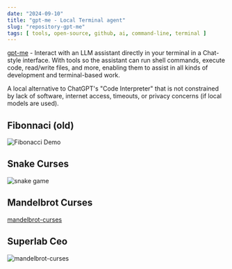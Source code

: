 ```yaml
---
date: "2024-09-10"
title: "gpt-me - Local Terminal agent"
slug: "repository-gpt-me"
tags: [ tools, open-source, github, ai, command-line, terminal ]
---
```




[gpt-me][1] - Interact with an LLM assistant directly in your terminal in a Chat-style interface. With tools so the assistant can run shell commands, execute code, read/write files, and more, enabling them to assist in all kinds of development and terminal-based work.

A local alternative to ChatGPT's "Code Interpreter" that is not constrained by lack of software, internet access, timeouts, or privacy concerns (if local models are used).


## Fibonnaci (old)

![Fibonacci Demo](https://github.com/ErikBjare/gptme/assets/1405370/5dda4240-bb7d-4cfa-8dd1-cd1218ccf571)

## Snake Curses

![snake game](https://github.com/ErikBjare/gptme/assets/1405370/72ac819c-b633-495e-b20e-2e40753ec376)

## Mandelbrot Curses

[mandelbrot-curses](https://github.com/ErikBjare/gptme/assets/1405370/570860ac-80bd-4b21-b8d1-da187d7c1a95)

## Superlab Ceo

![mandelbrot-curses](https://github.com/ErikBjare/gptme/assets/1405370/570860ac-80bd-4b21-b8d1-da187d7c1a95)



   [1]: https://github.com/ErikBjare/gptme
